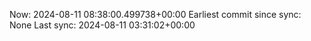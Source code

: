 Now: 2024-08-11 08:38:00.499738+00:00 Earliest commit since sync: None Last sync: 2024-08-11 03:31:02+00:00
